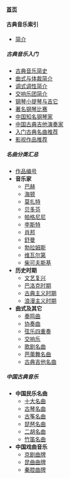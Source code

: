 
#### [首页](?file=home-首页)

#### 古典音乐索引
- [简介](?file=classicalmusic "古典音乐索引")

##### 古典音乐入门
- [古典音乐简史](?file=01-古典音乐入门/01-古典音乐简史 "古典音乐简史")
- [曲式与体裁简介](?file=01-古典音乐入门/02-曲式与体裁简介 "曲式与体裁简介")
- [调式调性简介](?file=01-古典音乐入门/03-调式调性简介 "调式调性简介")
- [交响乐团简介](?file=01-古典音乐入门/04-交响乐团简介 "交响乐团简介")
- [钢琴小提琴与吉它](?file=01-古典音乐入门/05-钢琴小提琴与吉它 "钢琴小提琴与吉它")
- [著名钢琴比赛](?file=01-古典音乐入门/06-著名钢琴比赛 "著名钢琴比赛")
- [中国知名钢琴家](?file=01-古典音乐入门/07-中国知名钢琴家 "中国知名钢琴家")
- [中国古典吉他演奏家](?file=01-古典音乐入门/08-中国古典吉他演奏家 "中国古典吉他演奏家")
- [入门古典名曲推荐](?file=01-古典音乐入门/09-入门古典名曲推荐 "入门古典名曲推荐")
- [影视作品推荐](?file=01-古典音乐入门/10-影视作品推荐 "影视作品推荐")

##### 名曲分类汇总
- [作品编号](?file=02-名曲分类汇总/01-作品编号 "作品编号")
- **音乐家**
    - [巴赫](?file=02-名曲分类汇总/02-音乐家/01-巴赫 "巴赫")
    - [海顿](?file=02-名曲分类汇总/02-音乐家/02-海顿 "海顿")
    - [莫扎特](?file=02-名曲分类汇总/02-音乐家/03-莫扎特 "莫扎特")
    - [贝多芬](?file=02-名曲分类汇总/02-音乐家/04-贝多芬 "贝多芬")
    - [帕格尼尼](?file=02-名曲分类汇总/02-音乐家/05-帕格尼尼 "帕格尼尼")
    - [李斯特](?file=02-名曲分类汇总/02-音乐家/06-李斯特 "李斯特")
    - [肖邦](?file=02-名曲分类汇总/02-音乐家/07-肖邦 "肖邦")
    - [舒曼](?file=02-名曲分类汇总/02-音乐家/08-舒曼 "舒曼")
    - [勃拉姆斯](?file=02-名曲分类汇总/02-音乐家/09-勃拉姆斯 "勃拉姆斯")
    - [维瓦尔第](?file=02-名曲分类汇总/02-音乐家/10-维瓦尔第 "维瓦尔第")
    - [柴可夫斯基](?file=02-名曲分类汇总/02-音乐家/11-柴可夫斯基 "柴可夫斯基")
- **历史时期**
    - [文艺复兴](?file=02-名曲分类汇总/03-历史时期/01-文艺复兴 "文艺复兴")
    - [巴洛克时期](?file=02-名曲分类汇总/03-历史时期/02-巴洛克时期 "巴洛克时期")
    - [古典主义时期](?file=02-名曲分类汇总/03-历史时期/03-古典主义时期 "古典主义时期")
    - [浪漫主义时期](?file=02-名曲分类汇总/03-历史时期/04-浪漫主义时期 "浪漫主义时期")
- **曲式及其它**
    - [奏鸣曲](?file=02-名曲分类汇总/04-曲式及其它/01-奏鸣曲 "奏鸣曲")
    - [协奏曲](?file=02-名曲分类汇总/04-曲式及其它/02-协奏曲 "协奏曲")
    - [弦乐四重奏](?file=02-名曲分类汇总/04-曲式及其它/03-弦乐四重奏 "弦乐四重奏")
    - [交响乐](?file=02-名曲分类汇总/04-曲式及其它/04-交响乐 "交响乐")
    - [歌剧名曲](?file=02-名曲分类汇总/04-曲式及其它/05-歌剧名曲 "歌剧名曲")
    - [芭蕾舞名曲](?file=02-名曲分类汇总/04-曲式及其它/06-芭蕾舞名曲 "芭蕾舞名曲")
    - [古典吉他名曲](?file=02-名曲分类汇总/04-曲式及其它/07-古典吉他名曲 "古典吉他名曲")

##### 中国古典音乐
- **中国民乐名曲**
    - [十大名曲](?file=03-中国古典音乐/01-中国民乐名曲/01-十大名曲 "十大名曲")
    - [古琴名曲](?file=03-中国古典音乐/01-中国民乐名曲/02-古琴名曲 "古琴名曲")
    - [古筝名曲](?file=03-中国古典音乐/01-中国民乐名曲/03-古筝名曲 "古筝名曲")
    - [琵琶名曲](?file=03-中国古典音乐/01-中国民乐名曲/04-琵琶名曲 "琵琶名曲")
    - [二胡名曲](?file=03-中国古典音乐/01-中国民乐名曲/05-二胡名曲 "二胡名曲")
    - [竹笛名曲](?file=03-中国古典音乐/01-中国民乐名曲/06-竹笛名曲 "竹笛名曲")
- **中国戏曲音乐**
    - [京剧曲牌](?file=03-中国古典音乐/02-中国戏曲音乐/01-京剧曲牌 "京剧曲牌")
    - [昆曲曲牌](?file=03-中国古典音乐/02-中国戏曲音乐/02-昆曲曲牌 "昆曲曲牌")
    - [秦腔曲牌](?file=03-中国古典音乐/02-中国戏曲音乐/03-秦腔曲牌 "秦腔曲牌")

